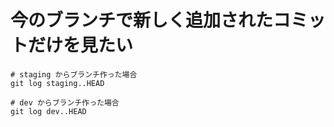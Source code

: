 # 今のブランチで新しく追加されたコミットだけを見たい

```shell
# staging からブランチ作った場合
git log staging..HEAD

# dev からブランチ作った場合
git log dev..HEAD
```
